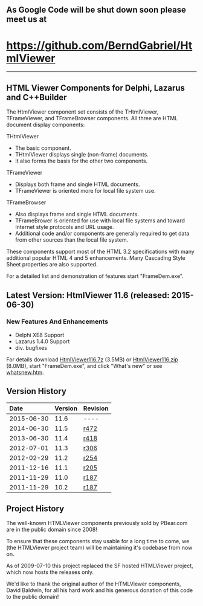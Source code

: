## As Google Code will be shut down soon please meet us at ##

# https://github.com/BerndGabriel/HtmlViewer #


---


## HTML Viewer Components for Delphi, Lazarus and C++Builder ##

The HtmlViewer component set consists of the THtmlViewer, TFrameViewer,
and TFrameBrowser components. All three are HTML document display components:

THtmlViewer
  * The basic component.
  * THtmlViewer displays single (non-frame) documents.
  * It also forms the basis for the other two components.

TFrameViewer
  * Displays both frame and single HTML documents.
  * TFrameViewer is oriented more for local file system use.

TFrameBrowser
  * Also displays frame and single HTML documents.
  * TFrameBrower is oriented for use with local file systems and toward Internet style protocols and URL usage.
  * Additional code and/or components are generally required to get data from other sources than the local file system.

These components support most of the HTML 3.2 specifications with many
additional popular HTML 4 and 5 enhancements.
Many Cascading Style Sheet properties are also supported.

For a detailed list and demonstration of features start "FrameDem.exe".

## Latest Version: HtmlViewer 11.6 (released: 2015-06-30) ##

### New Features And Enhancements ###

  * Delphi XE8 Support
  * Lazarus 1.4.0 Support
  * div. bugfixes

For details download [HtmlViewer116.7z](https://sourceforge.net/projects/htmlviewer/files/HtmlViewer-116.7z/download) (3.5MB) or [HtmlViewer116.zip](https://sourceforge.net/projects/htmlviewer/files/HtmlViewer-116.zip/download) (8.0MB), start "FrameDem.exe", and click "What's new" or see [whatsnew.htm](http://www.fast-function-factory.de/HtmlViewer/WhatsNew116.html).

## Version History ##

|Date|Version|Revision|
|:---|:------|:-------|
|2015-06-30|11.6   |----    |
|2014-06-30|11.5   |[r472](https://code.google.com/p/thtmlviewer/source/detail?r=472)|
|2013-06-30|11.4   |[r418](https://code.google.com/p/thtmlviewer/source/detail?r=418)|
|2012-07-01|11.3   |[r306](https://code.google.com/p/thtmlviewer/source/detail?r=306)|
|2012-02-29|11.2   |[r254](https://code.google.com/p/thtmlviewer/source/detail?r=254)|
|2011-12-16|11.1   |[r205](https://code.google.com/p/thtmlviewer/source/detail?r=205)|
|2011-11-29|11.0   |[r187](https://code.google.com/p/thtmlviewer/source/detail?r=187)|
|2011-11-29|10.2   |[r187](https://code.google.com/p/thtmlviewer/source/detail?r=187)|

## Project History ##

The well-known HTMLViewer components previously sold by PBear.com are in the public domain since 2008!

To ensure that these components stay usable for a long time to come, we (the HTMLViewer project team) will be maintaining it's codebase from now on.

As of 2009-07-10 this project replaced the SF hosted HTMLViewer project, which now hosts the releases only.

We'd like to thank the original author of the HTMLViewer components, David Baldwin, for all his hard work and his generous donation of this code to the public domain!
